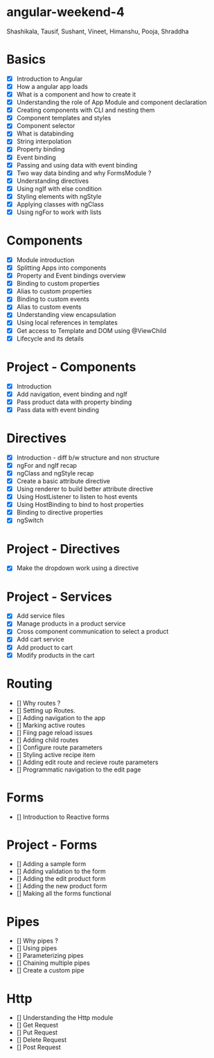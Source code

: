# angular-weekend-4
Shashikala, Tausif, Sushant, Vineet, Himanshu, Pooja, Shraddha

# Basics
- [x] Introduction to Angular
- [x] How a angular app loads
- [x] What is a component and how to create it
- [x] Understanding the role of App Module and component declaration
- [x] Creating components with CLI and nesting them
- [x] Component templates and styles
- [x] Component selector
- [x] What is databinding
- [x] String interpolation
- [x] Property binding
- [x] Event binding
- [x] Passing and using data with event binding
- [x] Two way data binding and why FormsModule ?
- [x] Understanding directives
- [x] Using ngIf with else condition
- [x] Styling elements with ngStyle
- [x] Applying classes with ngClass
- [x] Using ngFor to work with lists

# Components
- [x] Module introduction
- [x] Splitting Apps into components
- [x] Property and Event bindings overview
- [x] Binding to custom properties
- [x] Alias to custom properties
- [x] Binding to custom events
- [x] Alias to custom events
- [x] Understanding view encapsulation
- [x] Using local references in templates
- [x] Get access to Template and DOM using @ViewChild
- [x] Lifecycle and its details

# Project - Components
- [x] Introduction
- [x] Add navigation, event binding and ngIf
- [x] Pass product data with property binding
- [x] Pass data with event binding

# Directives
- [x] Introduction - diff b/w structure and non structure
- [x] ngFor and ngIf recap
- [x] ngClass and ngStyle recap
- [x] Create a basic attribute directive
- [x] Using renderer to build better attribute directive
- [x] Using HostListener to listen to host events
- [x] Using HostBinding to bind to host properties
- [x] Binding to directive properties
- [x] ngSwitch

# Project - Directives
- [x] Make the dropdown work using a directive

# Project - Services
- [x] Add service files
- [x] Manage products in a product service
- [x] Cross component communication to select a product
- [x] Add cart service
- [x] Add product to cart
- [x] Modify products in the cart

# Routing
- [] Why routes ?
- [] Setting up Routes.
- [] Adding navigation to the app
- [] Marking active routes
- [] Fiing page reload issues
- [] Adding child routes
- [] Configure route parameters
- [] Styling active recipe item
- [] Adding edit route and recieve route parameters
- [] Programmatic navigation to the edit page

# Forms
- [] Introduction to Reactive forms

# Project - Forms
- [] Adding a sample form
- [] Adding validation to the form
- [] Adding the edit product form
- [] Adding the new product form
- [] Making all the forms functional

# Pipes
- [] Why pipes ?
- [] Using pipes
- [] Parameterizing pipes
- [] Chaining multiple pipes
- [] Create a custom pipe

# Http
- [] Understanding the Http module
- [] Get Request
- [] Put Request
- [] Delete Request
- [] Post Request

